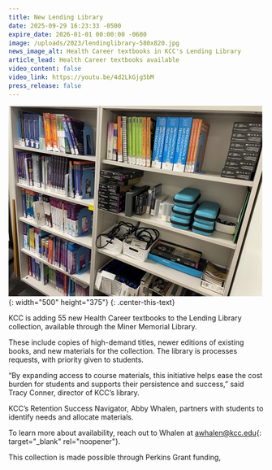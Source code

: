 ```yaml
---
title: New Lending Library
date: 2025-09-29 16:23:33 -0500
expire_date: 2026-01-01 00:00:00 -0600
image: /uploads/2023/lendinglibrary-580x820.jpg
news_image_alt: Health Career textbooks in KCC's Lending Library
article_lead: Health Career textbooks available
video_content: false
video_link: https://youtu.be/4d2LkGjg5bM
press_release: false
---
```

![Health Career textbooks in KCC's Lending Library](/uploads/2023/lendinglibrary-500x375.jpg "Health Career textbooks in KCC's Lending Library"){: width="500" height="375"}
{: .center-this-text}

KCC is adding 55 new Health Career textbooks to the Lending Library collection, available through the Miner Memorial Library.

These include copies of high-demand titles, newer editions of existing books, and new materials for the collection. The library is processes requests, with priority given to students.

“By expanding access to course materials, this initiative helps ease the cost burden for students and supports their persistence and success,” said Tracy Conner, director of KCC’s library.

KCC’s Retention Success Navigator, Abby Whalen, partners with students to identify needs and allocate materials.

To learn more about availability, reach out to Whalen at [awhalen@kcc.edu](){: target="_blank" rel="noopener"}.

This collection is made possible through Perkins Grant funding,